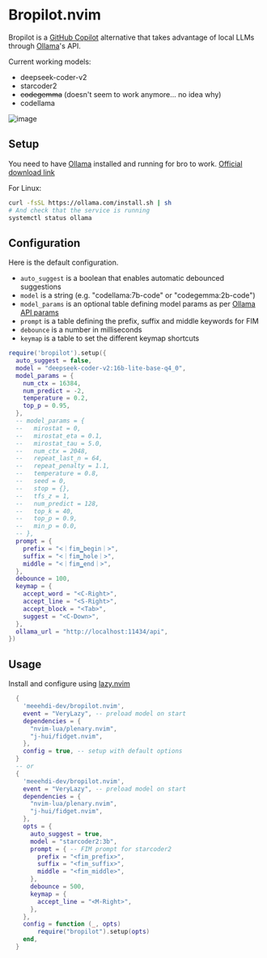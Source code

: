 # Bropilot.nvim

Bropilot is a [GitHub Copilot](https://github.com/github/copilot.vim) alternative that takes advantage of local LLMs through [Ollama](https://ollama.com/)'s API.

Current working models:
- deepseek-coder-v2
- starcoder2
- ~~codegemma~~ (doesn't seem to work anymore... no idea why)
- codellama


![image](https://github.com/meeehdi-dev/bropilot.nvim/assets/3422399/3a576c3d-7215-46cc-bfd5-150f33986996)


## Setup

You need to have [Ollama](https://ollama.com/) installed and running for bro to work.
[Official download link](https://ollama.com/download)

For Linux:
```sh
curl -fsSL https://ollama.com/install.sh | sh
# And check that the service is running
systemctl status ollama
```

## Configuration

Here is the default configuration.

- `auto_suggest` is a boolean that enables automatic debounced suggestions
- `model` is a string (e.g. "codellama:7b-code" or "codegemma:2b-code")
- `model_params` is an optional table defining model params as per [Ollama API params](https://github.com/ollama/ollama/blob/main/docs/modelfile.md#valid-parameters-and-values)
- `prompt` is a table defining the prefix, suffix and middle keywords for FIM
- `debounce` is a number in milliseconds
- `keymap` is a table to set the different keymap shortcuts

```lua
require('bropilot').setup({
  auto_suggest = false,
  model = "deepseek-coder-v2:16b-lite-base-q4_0",
  model_params = {
    num_ctx = 16384,
    num_predict = -2,
    temperature = 0.2,
    top_p = 0.95,
  },
  -- model_params = {
  --   mirostat = 0,
  --   mirostat_eta = 0.1,
  --   mirostat_tau = 5.0,
  --   num_ctx = 2048,
  --   repeat_last_n = 64,
  --   repeat_penalty = 1.1,
  --   temperature = 0.8,
  --   seed = 0,
  --   stop = {},
  --   tfs_z = 1,
  --   num_predict = 128,
  --   top_k = 40,
  --   top_p = 0.9,
  --   min_p = 0.0,
  -- },
  prompt = {
    prefix = "<｜fim▁begin｜>",
    suffix = "<｜fim▁hole｜>",
    middle = "<｜fim▁end｜>",
  },
  debounce = 100,
  keymap = {
    accept_word = "<C-Right>",
    accept_line = "<S-Right>",
    accept_block = "<Tab>",
    suggest = "<C-Down>",
  },
  ollama_url = "http://localhost:11434/api",
})
```

## Usage

Install and configure using [lazy.nvim](https://github.com/folke/lazy.nvim)
```lua
  {
    'meeehdi-dev/bropilot.nvim',
    event = "VeryLazy", -- preload model on start
    dependencies = {
      "nvim-lua/plenary.nvim",
      "j-hui/fidget.nvim",
    },
    config = true, -- setup with default options
  }
  -- or
  {
    'meeehdi-dev/bropilot.nvim',
    event = "VeryLazy", -- preload model on start
    dependencies = {
      "nvim-lua/plenary.nvim",
      "j-hui/fidget.nvim",
    },
    opts = {
      auto_suggest = true,
      model = "starcoder2:3b",
      prompt = { -- FIM prompt for starcoder2
        prefix = "<fim_prefix>",
        suffix = "<fim_suffix>",
        middle = "<fim_middle>",
      },
      debounce = 500,
      keymap = {
        accept_line = "<M-Right>",
      },
    },
    config = function (_, opts)
        require("bropilot").setup(opts)
    end,
  }
```
